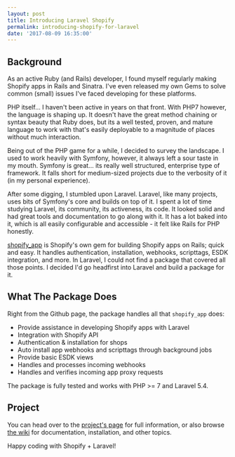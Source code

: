 ```yaml
---
layout: post
title: Introducing Laravel Shopify
permalink: introducing-shopify-for-laravel
date: '2017-08-09 16:35:00'
---
```


## Background

As an active Ruby (and Rails) developer, I found myself regularly making Shopify apps in Rails and Sinatra. I've even released my own Gems to solve common (small) issues I've faced developing for these platforms.

PHP itself... I haven't been active in years on that front. With PHP7 however, the language is shaping up. It doesn't have the great method chaining or syntax beauty that Ruby does, but its a well tested, proven, and mature language to work with that's easily deployable to a magnitude of places without much interaction.

Being out of the PHP game for a while, I decided to survey the landscape. I used to work heavily with Symfony, however, it always left a sour taste in my mouth. Symfony is great... its really well structured, enterprise type of framework. It falls short for medium-sized projects due to the verbosity of it (in my personal experience).

After some digging, I stumbled upon Laravel. Laravel, like many projects, uses bits of Symfony's core and builds on top of it. I spent a lot of time studying Laravel, its community, its activeness, its code. It looked solid and had great tools and documentation to go along with it. It has a lot baked into it, which is all easily configurable and accessible - it felt like Rails for PHP honestly.

[shopify_app](https://github.com/Shopify/shopify_app) is Shopify's own gem for building Shopify apps on Rails; quick and easy. It handles authentication, installation, webhooks, scripttags, ESDK integration, and more. In Laravel, I could not find a package that covered all those points.  I decided I'd go headfirst into Laravel and build a package for it.

## What The Package Does

Right from the Github page, the package handles all that `shopify_app` does:

- Provide assistance in developing Shopify apps with Laravel
- Integration with Shopify API
- Authentication & installation for shops
- Auto install app webhooks and scripttags through background jobs
- Provide basic ESDK views
- Handles and processes incoming webhooks
- Handles and verifies incoming app proxy requests

The package is fully tested and works with PHP >= 7 and Laravel 5.4.

## Project

You can head over to the [project's page](https://github.com/gnikyt/laravel-shopify) for full information, or also browse [the wiki](https://github.com/gnikyt/laravel-shopify/wiki) for documentation, installation, and other topics.

Happy coding with Shopify + Laravel!
